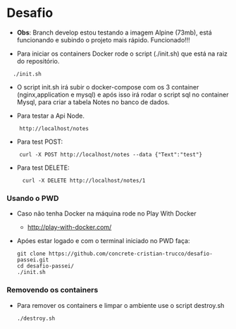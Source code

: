 # Desafio

 - **Obs**: Branch develop estou testando a imagem Alpine (73mb), está funcionando e subindo o projeto mais rápido. Funcionado!!!
  
- Para iniciar os containers Docker rode o script (./init.sh) que está na raiz do repositório.
```
  ./init.sh
 ```  
* O script init.sh irá subir o docker-compose com os 3 container (nginx,application e mysql) e após isso irá rodar o script sql no container Mysql, para criar a tabela Notes no banco de dados.
  
- Para testar a Api Node.
```
    http://localhost/notes
```
- Para test POST: 
 ```
     curl -X POST http://localhost/notes --data {"Text":"test"}
 ```   
- Para test DELETE:
```
     curl -X DELETE http://localhost/notes/1
```

### Usando o PWD
- Caso não tenha Docker na máquina rode no Play With Docker
  * http://play-with-docker.com/

- Apóes estar logado e com o terminal iniciado no PWD faça:
  ```
  git clone https://github.com/concrete-cristian-trucco/desafio-passei.git
  cd desafio-passei/
  ./init.sh
  ```
  
### Removendo os containers
- Para remover os containers e limpar o ambiente use o script destroy.sh
  ```
  ./destroy.sh
  ```  
